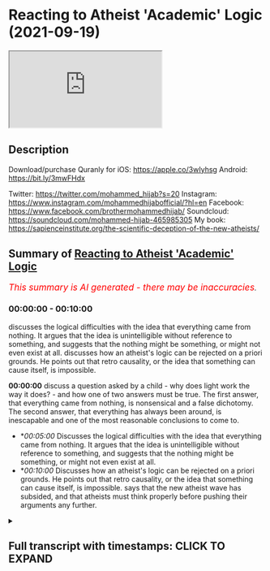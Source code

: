 # Reacting to Atheist 'Academic' Logic (2021-09-19)

<iframe loading='lazy' src='https://www.youtube.com/embed/HfsGoK83NjA'></iframe>

## Description

Download/purchase Quranly for iOS: https://apple.co/3wIyhsg Android: https://bit.ly/3mwFHdx

Twitter: https://twitter.com/mohammed_hijab?s=20
Instagram: https://www.instagram.com/mohammedhijabofficial/?hl=en
Facebook: https://www.facebook.com/brothermohammedhijab/
Soundcloud: https://soundcloud.com/mohammed-hijab-465985305
My book: https://sapienceinstitute.org/the-scientific-deception-of-the-new-atheists/

## Summary of [Reacting to Atheist 'Academic' Logic](https://www.youtube.com/watch?v=HfsGoK83NjA)


*<span style="color:red; font-size:125%">This summary is AI generated - there may be inaccuracies</span>. [](/)*

### <a onclick="modifyYTiframeseektime('0')">00:00:00</a> - <a onclick="modifyYTiframeseektime('600')">00:10:00</a>

 discusses the logical difficulties with the idea that everything came from nothing. It argues that the idea is unintelligible without reference to something, and suggests that the nothing might be something, or might not even exist at all. discusses how an atheist's logic can be rejected on a priori grounds. He points out that retro causality, or the idea that something can cause itself, is impossible.

**<a onclick="modifyYTiframeseektime('0')">00:00:00</a>** discuss a question asked by a child - why does light work the way it does? - and how one of two answers must be true. The first answer, that everything came from nothing, is nonsensical and a false dichotomy. The second answer, that everything has always been around, is inescapable and one of the most reasonable conclusions to come to.
* **<a onclick="modifyYTiframeseektime('300')">00:05:00</a>* Discusses the logical difficulties with the idea that everything came from nothing. It argues that the idea is unintelligible without reference to something, and suggests that the nothing might be something, or might not even exist at all.
* **<a onclick="modifyYTiframeseektime('600')">00:10:00</a>* Discusses how an atheist's logic can be rejected on a priori grounds. He points out that retro causality, or the idea that something can cause itself, is impossible. says that the new atheist wave has subsided, and that atheists must think properly before pushing their arguments any further.

<details><summary><h2>Full transcript with timestamps: CLICK TO EXPAND</h2></summary>

<a onclick="modifyYTiframeseektime('0')">0:00:00</a> [Music]  
<a onclick="modifyYTiframeseektime('5')">0:00:05</a> go to kuala lude app inshallah the app  
<a onclick="modifyYTiframeseektime('7')">0:00:07</a> tracks versus pages and time spent  
<a onclick="modifyYTiframeseektime('10')">0:00:10</a> reading and the verses to pages function  
<a onclick="modifyYTiframeseektime('12')">0:00:12</a> takes you from reading a few verses a  
<a onclick="modifyYTiframeseektime('14')">0:00:14</a> day to a few pages a day this project is  
<a onclick="modifyYTiframeseektime('17')">0:00:17</a> for the real enthusiasts if there's  
<a onclick="modifyYTiframeseektime('19')">0:00:19</a> enough of us out there this will become  
<a onclick="modifyYTiframeseektime('21')">0:00:21</a> the future of quran apps and support the  
<a onclick="modifyYTiframeseektime('24')">0:00:24</a> project if you can inshaallah may allah  
<a onclick="modifyYTiframeseektime('26')">0:00:26</a> bless all of you jazakallahu  
<a onclick="modifyYTiframeseektime('31')">0:00:31</a> how are you guys doing i've recently  
<a onclick="modifyYTiframeseektime('32')">0:00:32</a> stumbled across a video  
<a onclick="modifyYTiframeseektime('34')">0:00:34</a> which is entitled why is there something  
<a onclick="modifyYTiframeseektime('37')">0:00:37</a> rather than nothing  
<a onclick="modifyYTiframeseektime('39')">0:00:39</a> this question of course is one of the  
<a onclick="modifyYTiframeseektime('40')">0:00:40</a> most pervasive ones  
<a onclick="modifyYTiframeseektime('42')">0:00:42</a> and one of the most deep ones and one of  
<a onclick="modifyYTiframeseektime('43')">0:00:43</a> those ultimate ones to use a carl  
<a onclick="modifyYTiframeseektime('46')">0:00:46</a> popparian term  
<a onclick="modifyYTiframeseektime('48')">0:00:48</a> that plagues the human species so i want  
<a onclick="modifyYTiframeseektime('50')">0:00:50</a> to listen to what this person say and  
<a onclick="modifyYTiframeseektime('52')">0:00:52</a> see  
<a onclick="modifyYTiframeseektime('53')">0:00:53</a> i think he's coming from an atheist  
<a onclick="modifyYTiframeseektime('54')">0:00:54</a> background of course  
<a onclick="modifyYTiframeseektime('55')">0:00:55</a> how we can comment on some of his  
<a onclick="modifyYTiframeseektime('57')">0:00:57</a> conclusions  
<a onclick="modifyYTiframeseektime('62')">0:01:02</a> all right so there's a kid out with his  
<a onclick="modifyYTiframeseektime('63')">0:01:03</a> dad one day in the forest and the kid  
<a onclick="modifyYTiframeseektime('65')">0:01:05</a> says why the leaves green  
<a onclick="modifyYTiframeseektime('67')">0:01:07</a> and his dad who's a botanist or a tree  
<a onclick="modifyYTiframeseektime('69')">0:01:09</a> surgeon or something says well because  
<a onclick="modifyYTiframeseektime('71')">0:01:11</a> of chlorophyll chlorophyll is green and  
<a onclick="modifyYTiframeseektime('73')">0:01:13</a> leaves have chlorophyll in them and the  
<a onclick="modifyYTiframeseektime('75')">0:01:15</a> kid says  
<a onclick="modifyYTiframeseektime('76')">0:01:16</a> ah-ha and they walk a little more and  
<a onclick="modifyYTiframeseektime('78')">0:01:18</a> the kid says but why is chlorophyll  
<a onclick="modifyYTiframeseektime('80')">0:01:20</a> green the father says  
<a onclick="modifyYTiframeseektime('82')">0:01:22</a> well light bounces off things  
<a onclick="modifyYTiframeseektime('84')">0:01:24</a> differently sometimes and if chlorophyll  
<a onclick="modifyYTiframeseektime('86')">0:01:26</a> is a certain density blah blah or  
<a onclick="modifyYTiframeseektime('87')">0:01:27</a> something so it's green and the kid says  
<a onclick="modifyYTiframeseektime('90')">0:01:30</a> okay  
<a onclick="modifyYTiframeseektime('91')">0:01:31</a> and they walk a bit more and the kid  
<a onclick="modifyYTiframeseektime('92')">0:01:32</a> says but why does light work like that  
<a onclick="modifyYTiframeseektime('94')">0:01:34</a> then and the dad says jesus christ  
<a onclick="modifyYTiframeseektime('96')">0:01:36</a> because that's how physics works  
<a onclick="modifyYTiframeseektime('98')">0:01:38</a> and the kid says but why does physics  
<a onclick="modifyYTiframeseektime('100')">0:01:40</a> work like that and the dad says because  
<a onclick="modifyYTiframeseektime('102')">0:01:42</a> that's how the universe was set up 13  
<a onclick="modifyYTiframeseektime('104')">0:01:44</a> billion years ago when time and space  
<a onclick="modifyYTiframeseektime('105')">0:01:45</a> began all right aristotle leave it alone  
<a onclick="modifyYTiframeseektime('107')">0:01:47</a> already here have a sandwich shut up and  
<a onclick="modifyYTiframeseektime('109')">0:01:49</a> the kid eats his sandwich and he looks  
<a onclick="modifyYTiframeseektime('110')">0:01:50</a> about a bit and they walk a bit more and  
<a onclick="modifyYTiframeseektime('112')">0:01:52</a> the sun's going down and heading back to  
<a onclick="modifyYTiframeseektime('114')">0:01:54</a> the car and the kid says then why did  
<a onclick="modifyYTiframeseektime('115')">0:01:55</a> time and space begin  
<a onclick="modifyYTiframeseektime('117')">0:01:57</a> and that is a pretty good question  
<a onclick="modifyYTiframeseektime('119')">0:01:59</a> everything has a beginning however weird  
<a onclick="modifyYTiframeseektime('121')">0:02:01</a> or wonderful there weren't always  
<a onclick="modifyYTiframeseektime('123')">0:02:03</a> planets or stars or galaxies everything  
<a onclick="modifyYTiframeseektime('124')">0:02:04</a> had to come from something didn't it  
<a onclick="modifyYTiframeseektime('127')">0:02:07</a> well sure it does 13 billion years ago  
<a onclick="modifyYTiframeseektime('129')">0:02:09</a> we're told the universe just appeared  
<a onclick="modifyYTiframeseektime('131')">0:02:11</a> and it was very simple just atoms and  
<a onclick="modifyYTiframeseektime('133')">0:02:13</a> the molecules and chemistry and stars  
<a onclick="modifyYTiframeseektime('134')">0:02:14</a> and then planets and then ecosystems and  
<a onclick="modifyYTiframeseektime('136')">0:02:16</a> then curious sounds and irritated  
<a onclick="modifyYTiframeseektime('138')">0:02:18</a> fathers quite a bit later but how did it  
<a onclick="modifyYTiframeseektime('140')">0:02:20</a> all start there's two answers here  
<a onclick="modifyYTiframeseektime('143')">0:02:23</a> aren't there see everything either came  
<a onclick="modifyYTiframeseektime('145')">0:02:25</a> out of nothing for no reason at all or  
<a onclick="modifyYTiframeseektime('147')">0:02:27</a> everything has always been around well  
<a onclick="modifyYTiframeseektime('149')">0:02:29</a> forever  
<a onclick="modifyYTiframeseektime('150')">0:02:30</a> and both options are  
<a onclick="modifyYTiframeseektime('152')">0:02:32</a> absolutely mental and one of them has to  
<a onclick="modifyYTiframeseektime('154')">0:02:34</a> be true that's a false dichotomy  
<a onclick="modifyYTiframeseektime('157')">0:02:37</a> it's not the case  
<a onclick="modifyYTiframeseektime('159')">0:02:39</a> that either everything came from nothing  
<a onclick="modifyYTiframeseektime('162')">0:02:42</a> or  
<a onclick="modifyYTiframeseektime('163')">0:02:43</a> that everything was just there  
<a onclick="modifyYTiframeseektime('166')">0:02:46</a> there is of course  
<a onclick="modifyYTiframeseektime('169')">0:02:49</a> another option  
<a onclick="modifyYTiframeseektime('170')">0:02:50</a> which you have  
<a onclick="modifyYTiframeseektime('172')">0:02:52</a> quietly  
<a onclick="modifyYTiframeseektime('174')">0:02:54</a> and cheekily  
<a onclick="modifyYTiframeseektime('176')">0:02:56</a> circumnavigated haven't you  
<a onclick="modifyYTiframeseektime('179')">0:02:59</a> which is that for every  
<a onclick="modifyYTiframeseektime('182')">0:03:02</a> dependent thing composed of  
<a onclick="modifyYTiframeseektime('185')">0:03:05</a> parts there is a  
<a onclick="modifyYTiframeseektime('187')">0:03:07</a> composer  
<a onclick="modifyYTiframeseektime('188')">0:03:08</a> putting out the way  
<a onclick="modifyYTiframeseektime('190')">0:03:10</a> everything  
<a onclick="modifyYTiframeseektime('192')">0:03:12</a> made of pieces  
<a onclick="modifyYTiframeseektime('194')">0:03:14</a> everything made of pieces  
<a onclick="modifyYTiframeseektime('196')">0:03:16</a> is dependent the universe is made of  
<a onclick="modifyYTiframeseektime('199')">0:03:19</a> pieces and therefore the universe  
<a onclick="modifyYTiframeseektime('201')">0:03:21</a> is dependent  
<a onclick="modifyYTiframeseektime('203')">0:03:23</a> of course if it's dependent it can  
<a onclick="modifyYTiframeseektime('205')">0:03:25</a> either be dependent on something which  
<a onclick="modifyYTiframeseektime('206')">0:03:26</a> is dependent or dependent on something  
<a onclick="modifyYTiframeseektime('208')">0:03:28</a> which is independent  
<a onclick="modifyYTiframeseektime('210')">0:03:30</a> if it's dependent on something which is  
<a onclick="modifyYTiframeseektime('212')">0:03:32</a> independent  
<a onclick="modifyYTiframeseektime('213')">0:03:33</a> then the job has been done in fact  
<a onclick="modifyYTiframeseektime('215')">0:03:35</a> we have been able to establish the  
<a onclick="modifyYTiframeseektime('217')">0:03:37</a> existence of an independent entity  
<a onclick="modifyYTiframeseektime('220')">0:03:40</a> through which all other entities depend  
<a onclick="modifyYTiframeseektime('222')">0:03:42</a> on  
<a onclick="modifyYTiframeseektime('224')">0:03:44</a> and  
<a onclick="modifyYTiframeseektime('225')">0:03:45</a> if it's dependent on something which is  
<a onclick="modifyYTiframeseektime('226')">0:03:46</a> dependent then you have a series of  
<a onclick="modifyYTiframeseektime('228')">0:03:48</a> dependent things and such a series will  
<a onclick="modifyYTiframeseektime('231')">0:03:51</a> be made up of its constituent parts  
<a onclick="modifyYTiframeseektime('234')">0:03:54</a> and everything made up of constituent  
<a onclick="modifyYTiframeseektime('235')">0:03:55</a> parts is composed  
<a onclick="modifyYTiframeseektime('237')">0:03:57</a> and a series of such multiverses if you  
<a onclick="modifyYTiframeseektime('239')">0:03:59</a> want to put in that language  
<a onclick="modifyYTiframeseektime('241')">0:04:01</a> would be compose  
<a onclick="modifyYTiframeseektime('244')">0:04:04</a> would be made up of parts and therefore  
<a onclick="modifyYTiframeseektime('246')">0:04:06</a> such a series would be composed  
<a onclick="modifyYTiframeseektime('248')">0:04:08</a> so  
<a onclick="modifyYTiframeseektime('249')">0:04:09</a> it's incontrovertible actually  
<a onclick="modifyYTiframeseektime('252')">0:04:12</a> it's inescapable my friend  
<a onclick="modifyYTiframeseektime('255')">0:04:15</a> instead of postulating something which  
<a onclick="modifyYTiframeseektime('257')">0:04:17</a> is actually nonsensical which is that  
<a onclick="modifyYTiframeseektime('260')">0:04:20</a> the  
<a onclick="modifyYTiframeseektime('261')">0:04:21</a> universe came from nothing  
<a onclick="modifyYTiframeseektime('263')">0:04:23</a> something which even the ancients didn't  
<a onclick="modifyYTiframeseektime('266')">0:04:26</a> dare utter from their mouths  
<a onclick="modifyYTiframeseektime('269')">0:04:29</a> in the ancient period and hellistic  
<a onclick="modifyYTiframeseektime('270')">0:04:30</a> period and up until the enlightenment  
<a onclick="modifyYTiframeseektime('272')">0:04:32</a> period  
<a onclick="modifyYTiframeseektime('273')">0:04:33</a> you have  
<a onclick="modifyYTiframeseektime('275')">0:04:35</a> postulated it  
<a onclick="modifyYTiframeseektime('278')">0:04:38</a> you can't prove that on a priori or a  
<a onclick="modifyYTiframeseektime('280')">0:04:40</a> poster or a grounds you can't  
<a onclick="modifyYTiframeseektime('282')">0:04:42</a> prove that cosmologically at all  
<a onclick="modifyYTiframeseektime('285')">0:04:45</a> in fact it's impossible mathematically  
<a onclick="modifyYTiframeseektime('286')">0:04:46</a> so why even mention it as an option  
<a onclick="modifyYTiframeseektime('290')">0:04:50</a> in fact the quran  
<a onclick="modifyYTiframeseektime('292')">0:04:52</a> the book that you should read i would  
<a onclick="modifyYTiframeseektime('294')">0:04:54</a> say  
<a onclick="modifyYTiframeseektime('295')">0:04:55</a> once you've finished eating the pot  
<a onclick="modifyYTiframeseektime('296')">0:04:56</a> noodle  
<a onclick="modifyYTiframeseektime('298')">0:04:58</a> dinner that you have  
<a onclick="modifyYTiframeseektime('299')">0:04:59</a> maybe after a session  
<a onclick="modifyYTiframeseektime('301')">0:05:01</a> in the cellar or you know  
<a onclick="modifyYTiframeseektime('305')">0:05:05</a> watching some illicit stuff or whatever  
<a onclick="modifyYTiframeseektime('306')">0:05:06</a> it is that  
<a onclick="modifyYTiframeseektime('308')">0:05:08</a> you know atheists dudes who quite  
<a onclick="modifyYTiframeseektime('309')">0:05:09</a> frankly or people that don't believe in  
<a onclick="modifyYTiframeseektime('311')">0:05:11</a> god  
<a onclick="modifyYTiframeseektime('312')">0:05:12</a> quite frankly people that do believe in  
<a onclick="modifyYTiframeseektime('314')">0:05:14</a> god as well  
<a onclick="modifyYTiframeseektime('316')">0:05:16</a> you know after you've done what you need  
<a onclick="modifyYTiframeseektime('318')">0:05:18</a> to do and you're maybe understanding  
<a onclick="modifyYTiframeseektime('320')">0:05:20</a> then start contemplating this question  
<a onclick="modifyYTiframeseektime('323')">0:05:23</a> properly why is there something rather  
<a onclick="modifyYTiframeseektime('326')">0:05:26</a> than nothing  
<a onclick="modifyYTiframeseektime('327')">0:05:27</a> it's not that  
<a onclick="modifyYTiframeseektime('329')">0:05:29</a> oh it's it could be from nothing and  
<a onclick="modifyYTiframeseektime('331')">0:05:31</a> that's actually a possibility that's an  
<a onclick="modifyYTiframeseektime('333')">0:05:33</a> impossibility  
<a onclick="modifyYTiframeseektime('334')">0:05:34</a> and if you're saying that well the  
<a onclick="modifyYTiframeseektime('336')">0:05:36</a> universe was always here even that  
<a onclick="modifyYTiframeseektime('338')">0:05:38</a> postulation itself doesn't solve the  
<a onclick="modifyYTiframeseektime('340')">0:05:40</a> problem  
<a onclick="modifyYTiframeseektime('341')">0:05:41</a> because was it here inexplicably  
<a onclick="modifyYTiframeseektime('345')">0:05:45</a> did it give preponderance to itself  
<a onclick="modifyYTiframeseektime('348')">0:05:48</a> um indeed one could say that even if  
<a onclick="modifyYTiframeseektime('350')">0:05:50</a> that were the case and it was here  
<a onclick="modifyYTiframeseektime('352')">0:05:52</a> inexplicably inexplicably  
<a onclick="modifyYTiframeseektime('355')">0:05:55</a> what was it dependent on  
<a onclick="modifyYTiframeseektime('356')">0:05:56</a> once again the question that will plague  
<a onclick="modifyYTiframeseektime('358')">0:05:58</a> you  
<a onclick="modifyYTiframeseektime('360')">0:06:00</a> was it dependent or independent  
<a onclick="modifyYTiframeseektime('362')">0:06:02</a> think about it  
<a onclick="modifyYTiframeseektime('364')">0:06:04</a> and if it was dependent was it dependent  
<a onclick="modifyYTiframeseektime('366')">0:06:06</a> on something that was dependent or was  
<a onclick="modifyYTiframeseektime('367')">0:06:07</a> it dependent on something that was  
<a onclick="modifyYTiframeseektime('368')">0:06:08</a> independent if it was independent if  
<a onclick="modifyYTiframeseektime('370')">0:06:10</a> it's dependent on something that's  
<a onclick="modifyYTiframeseektime('371')">0:06:11</a> independent the job is done then there's  
<a onclick="modifyYTiframeseektime('372')">0:06:12</a> something that's independent if it's  
<a onclick="modifyYTiframeseektime('374')">0:06:14</a> dependent on something which is  
<a onclick="modifyYTiframeseektime('375')">0:06:15</a> dependent then we make the same argument  
<a onclick="modifyYTiframeseektime('377')">0:06:17</a> as we have before so your dichotomy your  
<a onclick="modifyYTiframeseektime('379')">0:06:19</a> foster economy may work on your charms  
<a onclick="modifyYTiframeseektime('382')">0:06:22</a> and friends but it will not work on me  
<a onclick="modifyYTiframeseektime('386')">0:06:26</a> other answers that will not win the cash  
<a onclick="modifyYTiframeseektime('387')">0:06:27</a> prize include one god did it  
<a onclick="modifyYTiframeseektime('390')">0:06:30</a> well well it won't win the cash prize  
<a onclick="modifyYTiframeseektime('392')">0:06:32</a> but i tell you what won't win the cash  
<a onclick="modifyYTiframeseektime('394')">0:06:34</a> prize okay  
<a onclick="modifyYTiframeseektime('396')">0:06:36</a> is your explanation  
<a onclick="modifyYTiframeseektime('398')">0:06:38</a> that nothing which is defined as the  
<a onclick="modifyYTiframeseektime('400')">0:06:40</a> absence of something  
<a onclick="modifyYTiframeseektime('401')">0:06:41</a> can in any way shape or form even  
<a onclick="modifyYTiframeseektime('404')">0:06:44</a> conceivably i'm not saying that you've  
<a onclick="modifyYTiframeseektime('406')">0:06:46</a> said  
<a onclick="modifyYTiframeseektime('406')">0:06:46</a> that it can but it conceivably bring  
<a onclick="modifyYTiframeseektime('408')">0:06:48</a> about something  
<a onclick="modifyYTiframeseektime('410')">0:06:50</a> you think that's gonna win the cash  
<a onclick="modifyYTiframeseektime('411')">0:06:51</a> prize so you can go you get yourself  
<a onclick="modifyYTiframeseektime('412')">0:06:52</a> another pot noodle  
<a onclick="modifyYTiframeseektime('414')">0:06:54</a> hmm  
<a onclick="modifyYTiframeseektime('415')">0:06:55</a> and eat that pot noodle  
<a onclick="modifyYTiframeseektime('417')">0:06:57</a> two i don't care yes you do the stuffing  
<a onclick="modifyYTiframeseektime('419')">0:06:59</a> made of is 13 billion years old too you  
<a onclick="modifyYTiframeseektime('421')">0:07:01</a> should give a damn or three maybe we're  
<a onclick="modifyYTiframeseektime('423')">0:07:03</a> just too stupid to work it out which is  
<a onclick="modifyYTiframeseektime('425')">0:07:05</a> what everyone says shortly before  
<a onclick="modifyYTiframeseektime('426')">0:07:06</a> someone works something out so  
<a onclick="modifyYTiframeseektime('428')">0:07:08</a> everything came from nothing or  
<a onclick="modifyYTiframeseektime('430')">0:07:10</a> everything has always been around well  
<a onclick="modifyYTiframeseektime('432')">0:07:12</a> which one makes more sense  
<a onclick="modifyYTiframeseektime('434')">0:07:14</a> okay then let's say everything came from  
<a onclick="modifyYTiframeseektime('435')">0:07:15</a> nothing so there's nothing and for no  
<a onclick="modifyYTiframeseektime('437')">0:07:17</a> reason at all the universe just well  
<a onclick="modifyYTiframeseektime('440')">0:07:20</a> appeared well weird stuff happens in the  
<a onclick="modifyYTiframeseektime('442')">0:07:22</a> world all the time nothing itself or  
<a onclick="modifyYTiframeseektime('444')">0:07:24</a> non-existence  
<a onclick="modifyYTiframeseektime('446')">0:07:26</a> can only be understood  
<a onclick="modifyYTiframeseektime('449')">0:07:29</a> in reference to existence  
<a onclick="modifyYTiframeseektime('452')">0:07:32</a> if i were to ask you a question and say  
<a onclick="modifyYTiframeseektime('454')">0:07:34</a> to you  
<a onclick="modifyYTiframeseektime('454')">0:07:34</a> imagine non-existence  
<a onclick="modifyYTiframeseektime('456')">0:07:36</a> what is this nothing you talk about  
<a onclick="modifyYTiframeseektime('458')">0:07:38</a> just imagine it what are you going to  
<a onclick="modifyYTiframeseektime('460')">0:07:40</a> imagine what an empty  
<a onclick="modifyYTiframeseektime('462')">0:07:42</a> space for you to imagine an empty empty  
<a onclick="modifyYTiframeseektime('465')">0:07:45</a> space  
<a onclick="modifyYTiframeseektime('466')">0:07:46</a> then you will have to make reference to  
<a onclick="modifyYTiframeseektime('468')">0:07:48</a> the idea of space  
<a onclick="modifyYTiframeseektime('471')">0:07:51</a> thus i may say nothing or non-existence  
<a onclick="modifyYTiframeseektime('475')">0:07:55</a> is unintelligible without reference  
<a onclick="modifyYTiframeseektime('478')">0:07:58</a> to something  
<a onclick="modifyYTiframeseektime('480')">0:08:00</a> just as zero is unintended  
<a onclick="modifyYTiframeseektime('482')">0:08:02</a> unintelligible the number zero  
<a onclick="modifyYTiframeseektime('484')">0:08:04</a> is unintelligible  
<a onclick="modifyYTiframeseektime('486')">0:08:06</a> without clear reference to natural  
<a onclick="modifyYTiframeseektime('488')">0:08:08</a> numbers  
<a onclick="modifyYTiframeseektime('489')">0:08:09</a> and negative numbers so what is this  
<a onclick="modifyYTiframeseektime('492')">0:08:12</a> nothing you speak of apparently no  
<a onclick="modifyYTiframeseektime('494')">0:08:14</a> reason why can't the universe have just  
<a onclick="modifyYTiframeseektime('495')">0:08:15</a> come around like that too  
<a onclick="modifyYTiframeseektime('497')">0:08:17</a> well it's different see when you get a  
<a onclick="modifyYTiframeseektime('499')">0:08:19</a> freak tax rebate or someone crashes into  
<a onclick="modifyYTiframeseektime('501')">0:08:21</a> you at a junction it might seem random  
<a onclick="modifyYTiframeseektime('503')">0:08:23</a> but there is a cause it's just so  
<a onclick="modifyYTiframeseektime('505')">0:08:25</a> complicated that you can't fathom it one  
<a onclick="modifyYTiframeseektime('506')">0:08:26</a> thing follows another and another and  
<a onclick="modifyYTiframeseektime('508')">0:08:28</a> another and another and another and then  
<a onclick="modifyYTiframeseektime('510')">0:08:30</a> whatever happens happens so what does  
<a onclick="modifyYTiframeseektime('512')">0:08:32</a> that have to do with everything coming  
<a onclick="modifyYTiframeseektime('513')">0:08:33</a> from nothing well if there's nothing  
<a onclick="modifyYTiframeseektime('516')">0:08:36</a> there's nothing nothing can't cause  
<a onclick="modifyYTiframeseektime('518')">0:08:38</a> anything everything in the world that  
<a onclick="modifyYTiframeseektime('519')">0:08:39</a> happens is because of atoms bumping into  
<a onclick="modifyYTiframeseektime('521')">0:08:41</a> other atoms well actually they never  
<a onclick="modifyYTiframeseektime('523')">0:08:43</a> touch but that's a story for another  
<a onclick="modifyYTiframeseektime('524')">0:08:44</a> time and fields interacting with other  
<a onclick="modifyYTiframeseektime('526')">0:08:46</a> fields nothing doesn't have atoms or  
<a onclick="modifyYTiframeseektime('528')">0:08:48</a> feels it's nothing  
<a onclick="modifyYTiframeseektime('530')">0:08:50</a> so what then there's black and more  
<a onclick="modifyYTiframeseektime('532')">0:08:52</a> black not even black actually just  
<a onclick="modifyYTiframeseektime('534')">0:08:54</a> nothing and then for no reason at all  
<a onclick="modifyYTiframeseektime('535')">0:08:55</a> there's something you see there you have  
<a onclick="modifyYTiframeseektime('537')">0:08:57</a> it you said it yourself  
<a onclick="modifyYTiframeseektime('538')">0:08:58</a> not not even black anything you said  
<a onclick="modifyYTiframeseektime('540')">0:09:00</a> black and then you realize oh black is  
<a onclick="modifyYTiframeseektime('542')">0:09:02</a> something not even black anything  
<a onclick="modifyYTiframeseektime('544')">0:09:04</a> nothing okay  
<a onclick="modifyYTiframeseektime('545')">0:09:05</a> what is nothing  
<a onclick="modifyYTiframeseektime('546')">0:09:06</a> once again you have nothing to reference  
<a onclick="modifyYTiframeseektime('548')">0:09:08</a> it ironically you know  
<a onclick="modifyYTiframeseektime('551')">0:09:11</a> whenever you want to speak of nothing  
<a onclick="modifyYTiframeseektime('552')">0:09:12</a> you have to reference it  
<a onclick="modifyYTiframeseektime('555')">0:09:15</a> or you have to make reference to  
<a onclick="modifyYTiframeseektime('556')">0:09:16</a> something in existence what is this  
<a onclick="modifyYTiframeseektime('558')">0:09:18</a> nothing you speak of  
<a onclick="modifyYTiframeseektime('560')">0:09:20</a> final reason just pop and now comes the  
<a onclick="modifyYTiframeseektime('562')">0:09:22</a> universe  
<a onclick="modifyYTiframeseektime('563')">0:09:23</a> but that's mad nothing can be without a  
<a onclick="modifyYTiframeseektime('565')">0:09:25</a> cause well here are some fun ideas  
<a onclick="modifyYTiframeseektime('566')">0:09:26</a> though  
<a onclick="modifyYTiframeseektime('568')">0:09:28</a> time is drunk what if time can double  
<a onclick="modifyYTiframeseektime('570')">0:09:30</a> back on itself what if the universe was  
<a onclick="modifyYTiframeseektime('572')">0:09:32</a> caused from its own future there's still  
<a onclick="modifyYTiframeseektime('574')">0:09:34</a> a cause there's still an effect it's  
<a onclick="modifyYTiframeseektime('576')">0:09:36</a> just that the bang came first and then  
<a onclick="modifyYTiframeseektime('578')">0:09:38</a> the cause caused it much later maybe at  
<a onclick="modifyYTiframeseektime('580')">0:09:40</a> the end of time  
<a onclick="modifyYTiframeseektime('582')">0:09:42</a> but that's mental nothing could go  
<a onclick="modifyYTiframeseektime('583')">0:09:43</a> backwards in time can it if you could  
<a onclick="modifyYTiframeseektime('585')">0:09:45</a> kill your own grandfather paradoxes etc  
<a onclick="modifyYTiframeseektime('587')">0:09:47</a> etc etc  
<a onclick="modifyYTiframeseektime('589')">0:09:49</a> maybe modern physics might allow for it  
<a onclick="modifyYTiframeseektime('592')">0:09:52</a> the universe might not care about time  
<a onclick="modifyYTiframeseektime('593')">0:09:53</a> going backwards as long as everything  
<a onclick="modifyYTiframeseektime('594')">0:09:54</a> matches up if someone leaves a winning  
<a onclick="modifyYTiframeseektime('596')">0:09:56</a> lottery ticket on your doorstep and you  
<a onclick="modifyYTiframeseektime('598')">0:09:58</a> win the lottery go back in time and  
<a onclick="modifyYTiframeseektime('599')">0:09:59</a> leave it on your own doorstep to do it  
<a onclick="modifyYTiframeseektime('601')">0:10:01</a> again what's wrong with that as long as  
<a onclick="modifyYTiframeseektime('603')">0:10:03</a> you don't change anything everything is  
<a onclick="modifyYTiframeseektime('604')">0:10:04</a> conserved all the eyes are dotted he's  
<a onclick="modifyYTiframeseektime('606')">0:10:06</a> across no paradoxes no problem  
<a onclick="modifyYTiframeseektime('610')">0:10:10</a> he's talking about something called  
<a onclick="modifyYTiframeseektime('611')">0:10:11</a> retro causality now this can be rejected  
<a onclick="modifyYTiframeseektime('614')">0:10:14</a> on a priori grounds meaning  
<a onclick="modifyYTiframeseektime('617')">0:10:17</a> that the logical form that this would  
<a onclick="modifyYTiframeseektime('619')">0:10:19</a> necessitate would necessitate a  
<a onclick="modifyYTiframeseektime('620')">0:10:20</a> contradiction  
<a onclick="modifyYTiframeseektime('622')">0:10:22</a> for example take a b and c as  
<a onclick="modifyYTiframeseektime('625')">0:10:25</a> a linear  
<a onclick="modifyYTiframeseektime('627')">0:10:27</a> um sequence of some sorts  
<a onclick="modifyYTiframeseektime('629')">0:10:29</a> a causes b b equals a c and c equals a  
<a onclick="modifyYTiframeseektime('633')">0:10:33</a> c would be effectively caused by a if  
<a onclick="modifyYTiframeseektime('635')">0:10:35</a> this were the case and so c would be the  
<a onclick="modifyYTiframeseektime('638')">0:10:38</a> cause of itself  
<a onclick="modifyYTiframeseektime('640')">0:10:40</a> or a would be the cause by itself so  
<a onclick="modifyYTiframeseektime('642')">0:10:42</a> causes would be their own cause and  
<a onclick="modifyYTiframeseektime('644')">0:10:44</a> effects will be their own effect which  
<a onclick="modifyYTiframeseektime('646')">0:10:46</a> is exactly logically impossible  
<a onclick="modifyYTiframeseektime('649')">0:10:49</a> on l1 if you're on a propositional logic  
<a onclick="modifyYTiframeseektime('652')">0:10:52</a> and on s5 or s4 which is modal logic  
<a onclick="modifyYTiframeseektime('655')">0:10:55</a> it's something which is on a priori  
<a onclick="modifyYTiframeseektime('658')">0:10:58</a> grounds to be rejected now i want to say  
<a onclick="modifyYTiframeseektime('661')">0:11:01</a> something  
<a onclick="modifyYTiframeseektime('662')">0:11:02</a> the fact that you've made this claim in  
<a onclick="modifyYTiframeseektime('665')">0:11:05</a> one of itself  
<a onclick="modifyYTiframeseektime('666')">0:11:06</a> shows me the extent to which you are  
<a onclick="modifyYTiframeseektime('669')">0:11:09</a> running away from the inescapable  
<a onclick="modifyYTiframeseektime('670')">0:11:10</a> conclusion the quran itself  
<a onclick="modifyYTiframeseektime('673')">0:11:13</a> states  
<a onclick="modifyYTiframeseektime('677')">0:11:17</a> where they created from themselves  
<a onclick="modifyYTiframeseektime('679')">0:11:19</a> were they created from nothing or  
<a onclick="modifyYTiframeseektime('681')">0:11:21</a> whether they themselves  
<a onclick="modifyYTiframeseektime('683')">0:11:23</a> created of themselves  
<a onclick="modifyYTiframeseektime('685')">0:11:25</a> so you're trying your best you've  
<a onclick="modifyYTiframeseektime('687')">0:11:27</a> literally tried to exhaust these options  
<a onclick="modifyYTiframeseektime('690')">0:11:30</a> these two options which are impossible  
<a onclick="modifyYTiframeseektime('691')">0:11:31</a> options which the quran states  
<a onclick="modifyYTiframeseektime('693')">0:11:33</a> you've tried your best to exhaust these  
<a onclick="modifyYTiframeseektime('695')">0:11:35</a> options only to be to hit a brick wall  
<a onclick="modifyYTiframeseektime('698')">0:11:38</a> why don't you start considering the real  
<a onclick="modifyYTiframeseektime('702')">0:11:42</a> logical options  
<a onclick="modifyYTiframeseektime('704')">0:11:44</a> you couldn't have been created from  
<a onclick="modifyYTiframeseektime('705')">0:11:45</a> nothing that's ridiculous and you  
<a onclick="modifyYTiframeseektime('707')">0:11:47</a> probably recognized that yourself and  
<a onclick="modifyYTiframeseektime('709')">0:11:49</a> you couldn't create yourself  
<a onclick="modifyYTiframeseektime('712')">0:11:52</a> not only because  
<a onclick="modifyYTiframeseektime('714')">0:11:54</a> of causality but because of dependence  
<a onclick="modifyYTiframeseektime('716')">0:11:56</a> we talked about causality already  
<a onclick="modifyYTiframeseektime('718')">0:11:58</a> causality is defined as something which  
<a onclick="modifyYTiframeseektime('720')">0:12:00</a> brings rise to phenomena but dependence  
<a onclick="modifyYTiframeseektime('722')">0:12:02</a> is different to causality because  
<a onclick="modifyYTiframeseektime('724')">0:12:04</a> dependence is something which relies  
<a onclick="modifyYTiframeseektime('725')">0:12:05</a> upon something else  
<a onclick="modifyYTiframeseektime('727')">0:12:07</a> now it's conceivable that something can  
<a onclick="modifyYTiframeseektime('729')">0:12:09</a> cause something but not that thing does  
<a onclick="modifyYTiframeseektime('731')">0:12:11</a> not depend upon it if i have a son and  
<a onclick="modifyYTiframeseektime('733')">0:12:13</a> he has a son  
<a onclick="modifyYTiframeseektime('734')">0:12:14</a> my grandson will be caused by me  
<a onclick="modifyYTiframeseektime('737')">0:12:17</a> yes but he doesn't depend on me for  
<a onclick="modifyYTiframeseektime('739')">0:12:19</a> continued existence now it would be  
<a onclick="modifyYTiframeseektime('741')">0:12:21</a> absurd even if you wanted to  
<a onclick="modifyYTiframeseektime('744')">0:12:24</a> argue for retro causality of the  
<a onclick="modifyYTiframeseektime('746')">0:12:26</a> creation of the universe it's absurd to  
<a onclick="modifyYTiframeseektime('749')">0:12:29</a> us  
<a onclick="modifyYTiframeseektime('749')">0:12:29</a> to estimate that there is a continued  
<a onclick="modifyYTiframeseektime('753')">0:12:33</a> reliance of the universe on itself  
<a onclick="modifyYTiframeseektime('755')">0:12:35</a> unless you want to say that the universe  
<a onclick="modifyYTiframeseektime('757')">0:12:37</a> is independent and if you say that then  
<a onclick="modifyYTiframeseektime('759')">0:12:39</a> you've come away from atheism you've  
<a onclick="modifyYTiframeseektime('761')">0:12:41</a> left the pale of atheism my friend and  
<a onclick="modifyYTiframeseektime('763')">0:12:43</a> then you have become a deist but i will  
<a onclick="modifyYTiframeseektime('766')">0:12:46</a> say to you arguing reductio that in fact  
<a onclick="modifyYTiframeseektime('769')">0:12:49</a> that's impossible because the universe  
<a onclick="modifyYTiframeseektime('770')">0:12:50</a> is composed of parts and we said  
<a onclick="modifyYTiframeseektime('772')">0:12:52</a> anything compose a parts is dependent  
<a onclick="modifyYTiframeseektime('774')">0:12:54</a> and the universe is composed of parts  
<a onclick="modifyYTiframeseektime('775')">0:12:55</a> therefore the universe is dependent but  
<a onclick="modifyYTiframeseektime('776')">0:12:56</a> what is it dependent on is it depend  
<a onclick="modifyYTiframeseektime('778')">0:12:58</a> upon something that's dependent or  
<a onclick="modifyYTiframeseektime('779')">0:12:59</a> something that's independent it would  
<a onclick="modifyYTiframeseektime('780')">0:13:00</a> have to be dependent upon something  
<a onclick="modifyYTiframeseektime('782')">0:13:02</a> that's independent because if it's  
<a onclick="modifyYTiframeseektime('783')">0:13:03</a> dependent on something that's dependent  
<a onclick="modifyYTiframeseektime('784')">0:13:04</a> then there'll be a series of dependent  
<a onclick="modifyYTiframeseektime('785')">0:13:05</a> things if you want to say ad infinitum  
<a onclick="modifyYTiframeseektime('787')">0:13:07</a> say so but then that series itself will  
<a onclick="modifyYTiframeseektime('789')">0:13:09</a> be composed of parts and everything  
<a onclick="modifyYTiframeseektime('790')">0:13:10</a> compose the past is dependent and  
<a onclick="modifyYTiframeseektime('792')">0:13:12</a> therefore the multiverse is in the is  
<a onclick="modifyYTiframeseektime('794')">0:13:14</a> dependent it is composed of parts and  
<a onclick="modifyYTiframeseektime('796')">0:13:16</a> therefore the universe is dependent  
<a onclick="modifyYTiframeseektime('798')">0:13:18</a> therefore you really have to uh and so  
<a onclick="modifyYTiframeseektime('800')">0:13:20</a> do the atheist community step up their  
<a onclick="modifyYTiframeseektime('803')">0:13:23</a> game this is not good enough of all due  
<a onclick="modifyYTiframeseektime('805')">0:13:25</a> respect this honestly infuriates me that  
<a onclick="modifyYTiframeseektime('808')">0:13:28</a> someone is willing to sacrifice their  
<a onclick="modifyYTiframeseektime('809')">0:13:29</a> own logical  
<a onclick="modifyYTiframeseektime('811')">0:13:31</a> uh ability yeah they were they're able  
<a onclick="modifyYTiframeseektime('814')">0:13:34</a> to affront their own  
<a onclick="modifyYTiframeseektime('815')">0:13:35</a> they're able to embarrass their own  
<a onclick="modifyYTiframeseektime('817')">0:13:37</a> sense of  
<a onclick="modifyYTiframeseektime('819')">0:13:39</a> decency and common sense by making  
<a onclick="modifyYTiframeseektime('821')">0:13:41</a> arguments like this why don't you just  
<a onclick="modifyYTiframeseektime('823')">0:13:43</a> wake up  
<a onclick="modifyYTiframeseektime('824')">0:13:44</a> yeah and think properly i want to say to  
<a onclick="modifyYTiframeseektime('826')">0:13:46</a> you honestly the earth is coming enough  
<a onclick="modifyYTiframeseektime('828')">0:13:48</a> is enough  
<a onclick="modifyYTiframeseektime('830')">0:13:50</a> your day is done  
<a onclick="modifyYTiframeseektime('831')">0:13:51</a> the new atheist uh  
<a onclick="modifyYTiframeseektime('834')">0:13:54</a> vogue the the new atheist wave has has  
<a onclick="modifyYTiframeseektime('837')">0:13:57</a> now  
<a onclick="modifyYTiframeseektime('838')">0:13:58</a> subsided we must say  
<a onclick="modifyYTiframeseektime('840')">0:14:00</a> think properly i honestly think properly  
<a onclick="modifyYTiframeseektime('842')">0:14:02</a> enough is enough  
<a onclick="modifyYTiframeseektime('843')">0:14:03</a> it's not that you were created from  
<a onclick="modifyYTiframeseektime('845')">0:14:05</a> nothing as i've said  
<a onclick="modifyYTiframeseektime('847')">0:14:07</a> and it's not that you yourself are the  
<a onclick="modifyYTiframeseektime('849')">0:14:09</a> creators of yourself it's not that the  
<a onclick="modifyYTiframeseektime('850')">0:14:10</a> universe was created from nothing and  
<a onclick="modifyYTiframeseektime('851')">0:14:11</a> it's not that the universe universe  
<a onclick="modifyYTiframeseektime('853')">0:14:13</a> itself was a creator of itself these two  
<a onclick="modifyYTiframeseektime('854')">0:14:14</a> things are impossibilities  
<a onclick="modifyYTiframeseektime('856')">0:14:16</a> think about the other option and i know  
<a onclick="modifyYTiframeseektime('858')">0:14:18</a> what you know  
<a onclick="modifyYTiframeseektime('859')">0:14:19</a> and i know that you know what the other  
<a onclick="modifyYTiframeseektime('860')">0:14:20</a> option is what's up  
<a onclick="modifyYTiframeseektime('862')">0:14:22</a> [Music]  
<a onclick="modifyYTiframeseektime('873')">0:14:33</a> you  
</details>